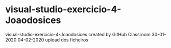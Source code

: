 # visual-studio-exercicio-4-Joaodosices
visual-studio-exercicio-4-Joaodosices created by GitHub Classroom
30-01-2020
04-02-2020 upload dos ficheiros
